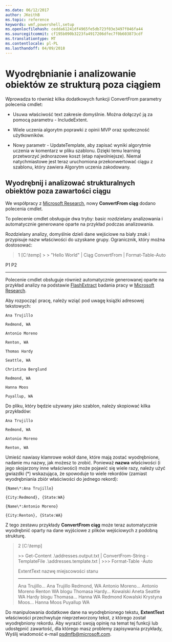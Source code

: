 ```yaml
---
ms.date: 06/12/2017
author: JKeithB
ms.topic: reference
keywords: wmf,powershell,setup
ms.openlocfilehash: cedda61241df4965fe5db723f03e3497f046fa44
ms.sourcegitcommit: cf195b090b3223fa4917206dfec7f0b603873cdf
ms.translationtype: MT
ms.contentlocale: pl-PL
ms.lasthandoff: 04/09/2018
---
```

# <a name="extract-and-parse-structured-objects-out-of-string"></a>Wyodrębnianie i analizowanie obiektów ze strukturą poza ciągiem
Wprowadza to również kilka dodatkowych funkcji ConvertFrom parametry polecenia cmdlet:

-   Usuwa właściwość text zakresie domyślnie. Można dołączyć ją za pomocą parametru - IncludeExtent.

-   Wiele uczenia algorytm poprawki z opinii MVP oraz społeczność użytkowników.

-   Nowy parametr - UpdateTemplate, aby zapisać wyniki algorytmie uczenia w komentarz w pliku szablonu. Dzięki temu learning przetworzyć jednorazowe koszt (etap najwolniejsze). Niemal natychmiastowe jest teraz uruchomiona przekonwertować ciągu z szablonu, który zawiera Algorytm uczenia zakodowany.


<a name="extract-and-parse-structured-objects-out-of-string-content"></a>Wyodrębnij i analizować strukturalnych obiektów poza zawartości ciągu
----------------------------------------------------------

We współpracy z [Microsoft Research](http://research.microsoft.com/), nowy **ConvertFrom ciąg** dodano polecenia cmdlet.

To polecenie cmdlet obsługuje dwa tryby: basic rozdzielany analizowania i automatycznie generowane oparte na przykład podczas analizowania.

Rozdzielany analizy, domyślnie dzieli dane wejściowe na biały znak i przypisuje nazw właściwości do uzyskane grupy. Ogranicznik, który można dostosować:

> 1 \[C:\\temp\] &gt; &gt; "Hello World" | Ciąg ConvertFrom | Format-Table-Auto

P1    P2
--    --

Polecenie cmdlet obsługuje również automatycznie generowanej oparte na przykład analizy na podstawie [FlashExtract](http://research.microsoft.com/en-us/um/people/sumitg/flashextract.html) badania pracy w [Microsoft Research](http://research.microsoft.com).

Aby rozpocząć pracę, należy wziąć pod uwagę książki adresowej tekstowych:

    Ana Trujillo

    Redmond, WA

    Antonio Moreno

    Renton, WA

    Thomas Hardy

    Seattle, WA

    Christina Berglund

    Redmond, WA

    Hanna Moos

    Puyallup, WA

Do pliku, który będzie używany jako szablon, należy skopiować kilka przykładów:

    Ana Trujillo

    Redmond, WA

    Antonio Moreno

    Renton, WA



Umieść nawiasy klamrowe wokół dane, które mają zostać wyodrębnione, nadanie mu nazwy, jak możesz to zrobić. Ponieważ **nazwa** właściwości (i jego skojarzony inne właściwości) może pojawić się wiele razy, należy użyć gwiazdki (\*) wskazująca, że spowoduje to wiele rekordów (zamiast wyodrębniania zbiór właściwości do jednego rekord):

    {Name\*:Ana Trujillo}

    {City:Redmond}, {State:WA}

    {Name\*:Antonio Moreno}

    {City:Renton}, {State:WA}

Z tego zestawu przykłady **ConvertFrom ciąg** może teraz automatycznie wyodrębnić oparty na dane wyjściowe z plików wejściowych z podobną strukturę.

> 2 \[C:\\temp\]
>
> &gt;&gt; Get-Content .\\addresses.output.txt | ConvertFrom-String -TemplateFile .\\addresses.template.txt | &gt;&gt;&gt; Format-Table -Auto
>
> ExtentText nazwę miejscowości stanu
> ----------                     ----               ----     -----
> Ana Trujillo...                Ana Trujillo Redmond, WA Antonio Moreno...              Antonio Moreno Renton WA blogu Thomasa Hardy...                Kowalski Aneta Seattle WA Hardy blogu Thomasa...          Hanna WA Redmond Kowalski Krystyna Moos...                  Hanna Moos Puyallup WA

Do manipulowania dodatkowe dane na wyodrębnionego tekstu, **ExtentText** właściwości przechwytuje nieprzetworzony tekst, z którego został wyodrębniony rekordu. Aby wyrazić swoją opinię na temat tej funkcji lub udostępnić zawartość, dla którego masz problemy zapisywania przykłady, Wyślij wiadomość e-mail <psdmfb@microsoft.com>.